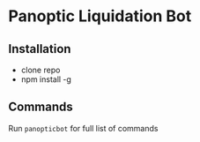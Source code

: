 # Panoptic Liquidation Bot

## Installation

- clone repo
- npm install -g

## Commands

Run `panopticbot` for full list of commands
